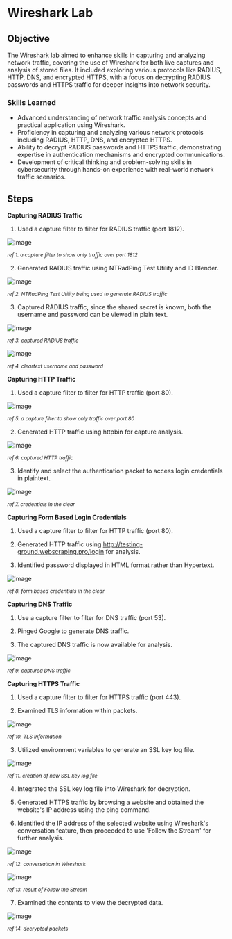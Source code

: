 # Wireshark Lab

## Objective
The Wireshark lab aimed to enhance skills in capturing and analyzing network traffic, covering the use of Wireshark for both live captures and analysis of stored files. It included exploring various protocols like RADIUS, HTTP, DNS, and encrypted HTTPS, with a focus on decrypting RADIUS passwords and HTTPS traffic for deeper insights into network security.

### Skills Learned

- Advanced understanding of network traffic analysis concepts and practical application using Wireshark.
- Proficiency in capturing and analyzing various network protocols including RADIUS, HTTP, DNS, and encrypted HTTPS.
- Ability to decrypt RADIUS passwords and HTTPS traffic, demonstrating expertise in authentication mechanisms and encrypted communications.
- Development of critical thinking and problem-solving skills in cybersecurity through hands-on experience with real-world network traffic scenarios.

## Steps
**Capturing RADIUS Traffic**

1. Used a capture filter to filter for RADIUS traffic (port 1812).
<img src="https://github.com/WesleyKProfile/Wireshark-Lab/assets/168662972/68f6b484-fc92-4ab2-96cd-b4a4c05b4b53" alt="image">

<sub>*ref 1. a capture filter to show only traffic over port 1812*</sub>

2. Generated RADIUS traffic using NTRadPing Test Utility and ID Blender.
<img src="https://github.com/WesleyKProfile/Wireshark-Lab/assets/168662972/4003744d-fc8d-41bf-899f-c863e9dcf55b)" alt="image">

<sub>*ref 2. NTRadPing Test Utility being used to generate RADIUS traffic*</sub>

3. Captured RADIUS traffic, since the shared secret is known, both the username and password can be viewed in plain text.
<img src="https://github.com/WesleyKProfile/Wireshark-Lab/assets/168662972/2270d5df-48dc-453b-9d6c-6e7dd2c6adc0" alt="image">

<sub>*ref 3. captured RADIUS traffic*</sub>

<img src="https://github.com/WesleyKProfile/Wireshark-Lab/assets/168662972/9f2bb18b-9a2a-410d-b94e-09ab00df6f28" alt="image">

<sub>*ref 4. cleartext username and password*</sub>

**Capturing HTTP Traffic**

1. Used a capture filter to filter for HTTP traffic (port 80).
<img src="https://github.com/WesleyKProfile/Wireshark-Lab/assets/168662972/6fa6401e-fea9-4707-accf-395d2614c965" alt="image">

<sub>*ref 5. a capture filter to show only traffic over port 80*</sub>

2. Generated HTTP traffic using httpbin for capture analysis.
<img src="https://github.com/WesleyKProfile/Wireshark-Lab/assets/168662972/e17c8838-43fa-4e40-b648-29c1c03e2db5" alt="image">

<sub>*ref 6. captured HTTP traffic*</sub>

3. Identify and select the authentication packet to access login credentials in plaintext.
<img src="https://github.com/WesleyKProfile/Wireshark-Lab/assets/168662972/6705a249-6c73-40fa-b701-251ae021e87f" alt="image">

<sub>*ref 7. credentials in the clear*</sub>

**Capturing Form Based Login Credentials**

1. Used a capture filter to filter for HTTP traffic (port 80).

2. Generated HTTP traffic using http://testing-ground.webscraping.pro/login for analysis.

3. Identified password displayed in HTML format rather than Hypertext.
<img src="https://github.com/WesleyKProfile/Wireshark-Lab/assets/168662972/71c23bd6-ee72-4a58-9d83-e90f01ac74ee" alt="image">

<sub>*ref 8. form based credentials in the clear*</sub>

**Capturing DNS Traffic**

1. Use a capture filter to filter for DNS traffic (port 53).

2. Pinged Google to generate DNS traffic.

3. The captured DNS traffic is now available for analysis.
<img src="https://github.com/WesleyKProfile/Wireshark-Lab/assets/168662972/1c3fb3b7-16fe-402f-9d46-fa34c23803c7" alt="image">

<sub>*ref 9. captured DNS traffic*</sub>

**Capturing HTTPS Traffic**

1. Used a capture filter to filter for HTTPS traffic (port 443).

2. Examined TLS information within packets.
<img src="https://github.com/WesleyKProfile/Wireshark-Lab/assets/168662972/8b0e580b-ac1d-4fe1-864d-d55ba22661e1" alt="image">

<sub>*ref 10. TLS information*</sub>

3. Utilized environment variables to generate an SSL key log file.
<img src="https://github.com/WesleyKProfile/Wireshark-Lab/assets/168662972/711406bb-a1cf-46b7-9a56-d5dc9158f0dc" alt="image">

<sub>*ref 11. creation of new SSL key log file*</sub>

4. Integrated the SSL key log file into Wireshark for decryption.

5. Generated HTTPS traffic by browsing a website and obtained the website's IP address using the ping command.

6. Identified the IP address of the selected website using Wireshark's conversation feature, then proceeded to use 'Follow the Stream' for further analysis.
<img src="https://github.com/WesleyKProfile/Wireshark-Lab/assets/168662972/8fd4f518-99af-486d-a52c-3ca4b7311676" alt="image">

<sub>*ref 12. conversation in Wireshark*</sub>

<img src="https://github.com/WesleyKProfile/Wireshark-Lab/assets/168662972/501ad04d-5a2b-4578-9bca-1bf0165325de)" alt="image">

<sub>*ref 13. result of Follow the Stream*</sub>

7. Examined the contents to view the decrypted data.
<img src="https://github.com/WesleyKProfile/Wireshark-Lab/assets/168662972/24d4cd93-d27c-4360-95cb-43fc6bb08cd7" alt="image">

<sub>*ref 14. decrypted packets*</sub>





